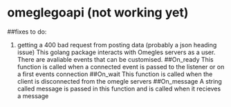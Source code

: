 # omeglegoapi (not working yet)
##fixes to do:
1. getting a 400 bad request from posting data (probably a json heading issue)
This golang package interacts with Omegles servers as a user.
There are avaliable events that can be customised.
##On_ready
This function is called when a connected event is passed to the listener or on a first events connection
##On_wait
This function is called when the client is disconnected from the omegle servers
##On_message
A string called message is passed in this function and is called when it recieves a message
